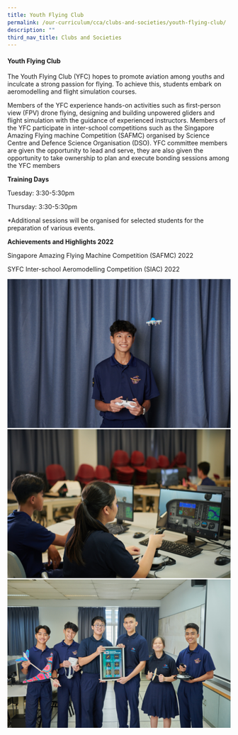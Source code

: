 ```yaml
---
title: Youth Flying Club
permalink: /our-curriculum/cca/clubs-and-societies/youth-flying-club/
description: ""
third_nav_title: Clubs and Societies
---
```

#### Youth Flying Club

The Youth Flying Club (YFC) hopes to promote aviation among youths and inculcate a strong passion for flying. To achieve this, students embark on aeromodelling and flight simulation courses.

Members of the YFC experience hands-on activities such as first-person view (FPV) drone flying, designing and building unpowered gliders and flight simulation with the guidance of experienced instructors. Members of the YFC participate in inter-school competitions such as the Singapore Amazing Flying machine Competition (SAFMC) organised by Science Centre and Defence Science Organisation (DSO). YFC committee members are given the opportunity to lead and serve, they are also given the opportunity to take ownership to plan and execute bonding sessions among the YFC members

**Training Days**

Tuesday: 3:30-5:30pm

Thursday: 3:30-5:30pm

\*Additional sessions will be organised for selected students for the preparation of various events.

**Achievements and Highlights 2022**

Singapore Amazing Flying Machine Competition (SAFMC) 2022

SYFC Inter-school Aeromodelling Competition (SIAC) 2022

![](/images/CCAs/Youth%20Flying%20Club/WGS_264.jpg)
![](/images/CCAs/Youth%20Flying%20Club/WGS_265%20(2).jpg)
![](/images/CCAs/Youth%20Flying%20Club/WGS_268%20(2).jpg)